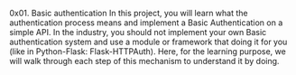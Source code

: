 0x01. Basic authentication
In this project, you will learn what the authentication process means and implement a Basic Authentication on a simple API.
In the industry, you should not implement your own Basic authentication system and use a module or framework that doing it for you (like in Python-Flask: Flask-HTTPAuth). Here, for the learning purpose, we will walk through each step of this mechanism to understand it by doing.


